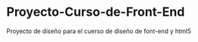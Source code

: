 Proyecto-Curso-de-Front-End
===========================

Proyecto de diseño para el cuerso de diseño de font-end y html5
